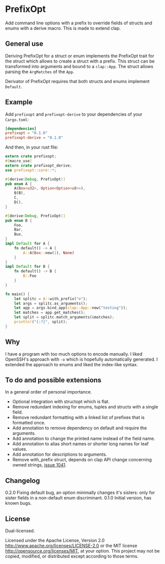 # PrefixOpt
Add command line options with a prefix to override fields of structs and enums with a derive macro. This is made to extend clap.

## General use
Deriving PrefixOpt for a struct or enum implements the PrefixOpt trait for the struct which allows to create a struct with a prefix. This struct can be transformed into arguments and bound to a `clap::App`. The struct allows parsing the `ArgMatches` of the `App`.

Derivator of PrefixOpt requires that both structs and enums implement `Default`.

## Example

Add `prefixopt` and `prefixopt-derive` to your dependencies of your `Cargo.toml`:
```toml
[dependencies]
prefixopt = "0.1.0"
prefixopt-derive = "0.1.0"
```

And then, in your rust file:
```rust
extern crate prefixopt;
#[macro_use]
extern crate prefixopt_derive;
use prefixopt::core::*;

#[derive(Debug, PrefixOpt)]
pub enum A {
    A(Box<u32>, Option<Option<u8>>),
    B(B),
    C,
    D(),
}

#[derive(Debug, PrefixOpt)]
pub enum B {
    Foo,
    Bar,
    Bux,
}
impl Default for A {
    fn default() -> A {
        A::A(Box::new(1), None)
    }
}
impl Default for B {
    fn default() -> B {
        B::Foo
    }
}

fn main() {
    let splitc = A::with_prefix("o");
    let args = splitc.as_arguments();
    let app = args.bind_app(clap::App::new("testing"));
    let matches = app.get_matches();
    let split = splitc.match_arguments(&matches);
    println!("{:?}", split);
}
```

## Why
I have a program with too much options to encode manually. I liked OpenSSH's approach with `-o` which is hopefully automatically generated. I extended the approach to enums and liked the index-like syntax.

## To do and possible extensions
In a general order of personal importance.

* Optional integration with structopt which is flat.
* Remove redundant indexing for enums, tuples and structs with a single field.
* Remove redundant formatting with a linked list of prefixes that is formatted once.
* Add annotation to remove dependency on default and require the arguments.
* Add annotation to change the printed name instead of the field name.
* Add annotation to alias short names or shorter long names for leaf values.
* Add annotation for descriptions to arguments.
* Remove with_prefix struct, depends on clap API change concerning owned strings, [issue 1041](https://github.com/kbknapp/clap-rs/issues/1041).

## Changelog

0.2.0 Fixing default bug, an option minimally changes it's sisters: only for sister fields in a non-default enum discriminant.
0.1.0 Initial version, has known bugs.

## License
Dual-licensed.

Licensed under the Apache License, Version 2.0
http://www.apache.org/licenses/LICENSE-2.0 or the MIT license
http://opensource.org/licenses/MIT, at your
option. This project may not be copied, modified, or distributed
except according to those terms.
